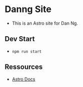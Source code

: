# Danng Site

- This is an Astro site for Dan Ng.

##  Dev Start
- `npm run start`

## Ressources
- [Astro Docs](https://docs.astro.build/en/getting-started/)

